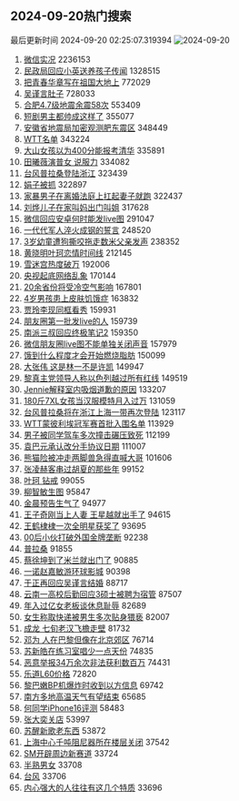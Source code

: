 ## 2024-09-20热门搜索 
最后更新时间 2024-09-20 02:25:07.319394 
![2024-09-20](https://imgs-storage.s3.us-east-005.backblazeb2.com/20240920/2024-09-20.png?versionId=4_z8fbbed132d73df8689c40f13_f11822bc7ee02150b_d20240919_m182506_c005_v0501022_t0047_u01726770306780) 
1. [微信实况](https://s.weibo.com/weibo?q=%E5%BE%AE%E4%BF%A1%E5%AE%9E%E5%86%B5&t=31&band_rank=1&Refer=top) 2236153
1. [民政局回应小英送养孩子传闻](https://s.weibo.com/weibo?q=%23%E6%B0%91%E6%94%BF%E5%B1%80%E5%9B%9E%E5%BA%94%E5%B0%8F%E8%8B%B1%E9%80%81%E5%85%BB%E5%AD%A9%E5%AD%90%E4%BC%A0%E9%97%BB%23&t=31&band_rank=2&Refer=top) 1328515
1. [把青春华章写在祖国大地上](https://s.weibo.com/weibo?q=%23%E6%8A%8A%E9%9D%92%E6%98%A5%E5%8D%8E%E7%AB%A0%E5%86%99%E5%9C%A8%E7%A5%96%E5%9B%BD%E5%A4%A7%E5%9C%B0%E4%B8%8A%23&t=31&band_rank=3&Refer=top) 772029
1. [吴谨言肚子](https://s.weibo.com/weibo?q=%E5%90%B4%E8%B0%A8%E8%A8%80%E8%82%9A%E5%AD%90&t=31&band_rank=4&Refer=top) 728033
1. [合肥4.7级地震余震58次](https://s.weibo.com/weibo?q=%23%E5%90%88%E8%82%A54.7%E7%BA%A7%E5%9C%B0%E9%9C%87%E4%BD%99%E9%9C%8758%E6%AC%A1%23&t=31&band_rank=5&Refer=top) 553409
1. [短剧男主都帅成这样了](https://s.weibo.com/weibo?q=%E7%9F%AD%E5%89%A7%E7%94%B7%E4%B8%BB%E9%83%BD%E5%B8%85%E6%88%90%E8%BF%99%E6%A0%B7%E4%BA%86&t=31&band_rank=12&Refer=top) 355077
1. [安徽省地震局加密观测肥东震区](https://s.weibo.com/weibo?q=%23%E5%AE%89%E5%BE%BD%E7%9C%81%E5%9C%B0%E9%9C%87%E5%B1%80%E5%8A%A0%E5%AF%86%E8%A7%82%E6%B5%8B%E8%82%A5%E4%B8%9C%E9%9C%87%E5%8C%BA%23&t=31&band_rank=6&Refer=top) 348449
1. [WTT名单](https://s.weibo.com/weibo?q=WTT%E5%90%8D%E5%8D%95&t=31&band_rank=7&Refer=top) 343224
1. [大山女孩以为400分能报考清华](https://s.weibo.com/weibo?q=%E5%A4%A7%E5%B1%B1%E5%A5%B3%E5%AD%A9%E4%BB%A5%E4%B8%BA400%E5%88%86%E8%83%BD%E6%8A%A5%E8%80%83%E6%B8%85%E5%8D%8E&t=31&band_rank=8&Refer=top) 335891
1. [田曦薇演普女 说服力](https://s.weibo.com/weibo?q=%E7%94%B0%E6%9B%A6%E8%96%87%E6%BC%94%E6%99%AE%E5%A5%B3%20%E8%AF%B4%E6%9C%8D%E5%8A%9B&t=31&band_rank=9&Refer=top) 334082
1. [台风普拉桑登陆浙江](https://s.weibo.com/weibo?q=%23%E5%8F%B0%E9%A3%8E%E6%99%AE%E6%8B%89%E6%A1%91%E7%99%BB%E9%99%86%E6%B5%99%E6%B1%9F%23&t=31&band_rank=10&Refer=top) 323439
1. [娟子被抓](https://s.weibo.com/weibo?q=%E5%A8%9F%E5%AD%90%E8%A2%AB%E6%8A%93&t=31&band_rank=11&Refer=top) 322897
1. [家暴男子在离婚法庭上扛起妻子就跑](https://s.weibo.com/weibo?q=%23%E5%AE%B6%E6%9A%B4%E7%94%B7%E5%AD%90%E5%9C%A8%E7%A6%BB%E5%A9%9A%E6%B3%95%E5%BA%AD%E4%B8%8A%E6%89%9B%E8%B5%B7%E5%A6%BB%E5%AD%90%E5%B0%B1%E8%B7%91%23&t=31&band_rank=12&Refer=top) 322437
1. [刘烨儿子在家叫妈出门叫姐](https://s.weibo.com/weibo?q=%E5%88%98%E7%83%A8%E5%84%BF%E5%AD%90%E5%9C%A8%E5%AE%B6%E5%8F%AB%E5%A6%88%E5%87%BA%E9%97%A8%E5%8F%AB%E5%A7%90&t=31&band_rank=13&Refer=top) 317628
1. [微信回应安卓何时能发live图](https://s.weibo.com/weibo?q=%23%E5%BE%AE%E4%BF%A1%E5%9B%9E%E5%BA%94%E5%AE%89%E5%8D%93%E4%BD%95%E6%97%B6%E8%83%BD%E5%8F%91live%E5%9B%BE%23&t=31&band_rank=14&Refer=top) 291047
1. [一代代军人淬火成钢的誓言](https://s.weibo.com/weibo?q=%23%E4%B8%80%E4%BB%A3%E4%BB%A3%E5%86%9B%E4%BA%BA%E6%B7%AC%E7%81%AB%E6%88%90%E9%92%A2%E7%9A%84%E8%AA%93%E8%A8%80%23&t=31&band_rank=3&Refer=top) 248520
1. [3岁幼童遭狗撕咬拖走数米父亲发声](https://s.weibo.com/weibo?q=%233%E5%B2%81%E5%B9%BC%E7%AB%A5%E9%81%AD%E7%8B%97%E6%92%95%E5%92%AC%E6%8B%96%E8%B5%B0%E6%95%B0%E7%B1%B3%E7%88%B6%E4%BA%B2%E5%8F%91%E5%A3%B0%23&t=31&band_rank=15&Refer=top) 238352
1. [黄晓明叶珂恋情时间线](https://s.weibo.com/weibo?q=%23%E9%BB%84%E6%99%93%E6%98%8E%E5%8F%B6%E7%8F%82%E6%81%8B%E6%83%85%E6%97%B6%E9%97%B4%E7%BA%BF%23&t=31&band_rank=16&Refer=top) 212145
1. [雪迷宫热度破万](https://s.weibo.com/weibo?q=%23%E9%9B%AA%E8%BF%B7%E5%AE%AB%E7%83%AD%E5%BA%A6%E7%A0%B4%E4%B8%87%23&t=31&band_rank=17&Refer=top) 192006
1. [央视起底网络乱象](https://s.weibo.com/weibo?q=%23%E5%A4%AE%E8%A7%86%E8%B5%B7%E5%BA%95%E7%BD%91%E7%BB%9C%E4%B9%B1%E8%B1%A1%23&t=31&band_rank=18&Refer=top) 170144
1. [20余省份将受冷空气影响](https://s.weibo.com/weibo?q=%2320%E4%BD%99%E7%9C%81%E4%BB%BD%E5%B0%86%E5%8F%97%E5%86%B7%E7%A9%BA%E6%B0%94%E5%BD%B1%E5%93%8D%23&t=31&band_rank=28&Refer=top) 167801
1. [4岁男孩患上皮肤饥饿症](https://s.weibo.com/weibo?q=%234%E5%B2%81%E7%94%B7%E5%AD%A9%E6%82%A3%E4%B8%8A%E7%9A%AE%E8%82%A4%E9%A5%A5%E9%A5%BF%E7%97%87%23&t=31&band_rank=19&Refer=top) 163832
1. [贾玲李现同框看秀](https://s.weibo.com/weibo?q=%23%E8%B4%BE%E7%8E%B2%E6%9D%8E%E7%8E%B0%E5%90%8C%E6%A1%86%E7%9C%8B%E7%A7%80%23&t=31&band_rank=20&Refer=top) 159931
1. [朋友圈第一批发live的人](https://s.weibo.com/weibo?q=%23%E6%9C%8B%E5%8F%8B%E5%9C%88%E7%AC%AC%E4%B8%80%E6%89%B9%E5%8F%91live%E7%9A%84%E4%BA%BA%23&t=31&band_rank=21&Refer=top) 159739
1. [南派三叔回应终极笔记2](https://s.weibo.com/weibo?q=%23%E5%8D%97%E6%B4%BE%E4%B8%89%E5%8F%94%E5%9B%9E%E5%BA%94%E7%BB%88%E6%9E%81%E7%AC%94%E8%AE%B02%23&t=31&band_rank=22&Refer=top) 159350
1. [微信朋友圈live图不能单独关闭声音](https://s.weibo.com/weibo?q=%23%E5%BE%AE%E4%BF%A1%E6%9C%8B%E5%8F%8B%E5%9C%88live%E5%9B%BE%E4%B8%8D%E8%83%BD%E5%8D%95%E7%8B%AC%E5%85%B3%E9%97%AD%E5%A3%B0%E9%9F%B3%23&t=31&band_rank=23&Refer=top) 157979
1. [饿到什么程度才会开始燃烧脂肪](https://s.weibo.com/weibo?q=%23%E9%A5%BF%E5%88%B0%E4%BB%80%E4%B9%88%E7%A8%8B%E5%BA%A6%E6%89%8D%E4%BC%9A%E5%BC%80%E5%A7%8B%E7%87%83%E7%83%A7%E8%84%82%E8%82%AA%23&t=31&band_rank=24&Refer=top) 150099
1. [大张伟 这是林一不是许凯](https://s.weibo.com/weibo?q=%E5%A4%A7%E5%BC%A0%E4%BC%9F%20%E8%BF%99%E6%98%AF%E6%9E%97%E4%B8%80%E4%B8%8D%E6%98%AF%E8%AE%B8%E5%87%AF&t=31&band_rank=25&Refer=top) 149947
1. [黎真主党领导人称以色列越过所有红线](https://s.weibo.com/weibo?q=%23%E9%BB%8E%E7%9C%9F%E4%B8%BB%E5%85%9A%E9%A2%86%E5%AF%BC%E4%BA%BA%E7%A7%B0%E4%BB%A5%E8%89%B2%E5%88%97%E8%B6%8A%E8%BF%87%E6%89%80%E6%9C%89%E7%BA%A2%E7%BA%BF%23&t=31&band_rank=46&Refer=top) 149519
1. [Jennie解释室内吸烟道歉的原因](https://s.weibo.com/weibo?q=%23Jennie%E8%A7%A3%E9%87%8A%E5%AE%A4%E5%86%85%E5%90%B8%E7%83%9F%E9%81%93%E6%AD%89%E7%9A%84%E5%8E%9F%E5%9B%A0%23&t=31&band_rank=26&Refer=top) 133207
1. [180斤7XL女孩当汉服模特月入过万](https://s.weibo.com/weibo?q=%23180%E6%96%A47XL%E5%A5%B3%E5%AD%A9%E5%BD%93%E6%B1%89%E6%9C%8D%E6%A8%A1%E7%89%B9%E6%9C%88%E5%85%A5%E8%BF%87%E4%B8%87%23&t=31&band_rank=27&Refer=top) 131059
1. [台风普拉桑将在浙江上海一带再次登陆](https://s.weibo.com/weibo?q=%23%E5%8F%B0%E9%A3%8E%E6%99%AE%E6%8B%89%E6%A1%91%E5%B0%86%E5%9C%A8%E6%B5%99%E6%B1%9F%E4%B8%8A%E6%B5%B7%E4%B8%80%E5%B8%A6%E5%86%8D%E6%AC%A1%E7%99%BB%E9%99%86%23&t=31&band_rank=29&Refer=top) 123117
1. [WTT蒙彼利埃冠军赛首批入围名单](https://s.weibo.com/weibo?q=%23WTT%E8%92%99%E5%BD%BC%E5%88%A9%E5%9F%83%E5%86%A0%E5%86%9B%E8%B5%9B%E9%A6%96%E6%89%B9%E5%85%A5%E5%9B%B4%E5%90%8D%E5%8D%95%23&t=31&band_rank=30&Refer=top) 113929
1. [男子被同学驾车多次撞击碾压致死](https://s.weibo.com/weibo?q=%23%E7%94%B7%E5%AD%90%E8%A2%AB%E5%90%8C%E5%AD%A6%E9%A9%BE%E8%BD%A6%E5%A4%9A%E6%AC%A1%E6%92%9E%E5%87%BB%E7%A2%BE%E5%8E%8B%E8%87%B4%E6%AD%BB%23&t=31&band_rank=31&Refer=top) 112199
1. [袁巴元承认改分手协议日期](https://s.weibo.com/weibo?q=%23%E8%A2%81%E5%B7%B4%E5%85%83%E6%89%BF%E8%AE%A4%E6%94%B9%E5%88%86%E6%89%8B%E5%8D%8F%E8%AE%AE%E6%97%A5%E6%9C%9F%23&t=31&band_rank=32&Refer=top) 111007
1. [熊猫险被冲走两脚兽急得直喊大哥](https://s.weibo.com/weibo?q=%23%E7%86%8A%E7%8C%AB%E9%99%A9%E8%A2%AB%E5%86%B2%E8%B5%B0%E4%B8%A4%E8%84%9A%E5%85%BD%E6%80%A5%E5%BE%97%E7%9B%B4%E5%96%8A%E5%A4%A7%E5%93%A5%23&t=31&band_rank=33&Refer=top) 101606
1. [张凌赫客串过胡夏的那些年](https://s.weibo.com/weibo?q=%E5%BC%A0%E5%87%8C%E8%B5%AB%E5%AE%A2%E4%B8%B2%E8%BF%87%E8%83%A1%E5%A4%8F%E7%9A%84%E9%82%A3%E4%BA%9B%E5%B9%B4&t=31&band_rank=34&Refer=top) 99152
1. [叶珂 钻戒](https://s.weibo.com/weibo?q=%E5%8F%B6%E7%8F%82%20%E9%92%BB%E6%88%92&t=31&band_rank=35&Refer=top) 99055
1. [柳智敏生图](https://s.weibo.com/weibo?q=%E6%9F%B3%E6%99%BA%E6%95%8F%E7%94%9F%E5%9B%BE&t=31&band_rank=36&Refer=top) 95847
1. [金晨预告生气了](https://s.weibo.com/weibo?q=%E9%87%91%E6%99%A8%E9%A2%84%E5%91%8A%E7%94%9F%E6%B0%94%E4%BA%86&t=31&band_rank=37&Refer=top) 94977
1. [王子奇刚当上人妻 王星越就出手了](https://s.weibo.com/weibo?q=%E7%8E%8B%E5%AD%90%E5%A5%87%E5%88%9A%E5%BD%93%E4%B8%8A%E4%BA%BA%E5%A6%BB%20%E7%8E%8B%E6%98%9F%E8%B6%8A%E5%B0%B1%E5%87%BA%E6%89%8B%E4%BA%86&t=31&band_rank=38&Refer=top) 94615
1. [王鹤棣棣一次全明星获奖了](https://s.weibo.com/weibo?q=%23%E7%8E%8B%E9%B9%A4%E6%A3%A3%E6%A3%A3%E4%B8%80%E6%AC%A1%E5%85%A8%E6%98%8E%E6%98%9F%E8%8E%B7%E5%A5%96%E4%BA%86%23&t=31&band_rank=39&Refer=top) 93695
1. [00后小伙打破外国金牌垄断](https://s.weibo.com/weibo?q=%2300%E5%90%8E%E5%B0%8F%E4%BC%99%E6%89%93%E7%A0%B4%E5%A4%96%E5%9B%BD%E9%87%91%E7%89%8C%E5%9E%84%E6%96%AD%23&t=31&band_rank=40&Refer=top) 92238
1. [普拉桑](https://s.weibo.com/weibo?q=%E6%99%AE%E6%8B%89%E6%A1%91&t=31&band_rank=41&Refer=top) 91855
1. [蔡徐坤到了米兰就出门了](https://s.weibo.com/weibo?q=%23%E8%94%A1%E5%BE%90%E5%9D%A4%E5%88%B0%E4%BA%86%E7%B1%B3%E5%85%B0%E5%B0%B1%E5%87%BA%E9%97%A8%E4%BA%86%23&t=31&band_rank=42&Refer=top) 90885
1. [一诺赵嘉敏游环球影城](https://s.weibo.com/weibo?q=%23%E4%B8%80%E8%AF%BA%E8%B5%B5%E5%98%89%E6%95%8F%E6%B8%B8%E7%8E%AF%E7%90%83%E5%BD%B1%E5%9F%8E%23&t=31&band_rank=43&Refer=top) 90398
1. [于正再回应吴谨言结婚](https://s.weibo.com/weibo?q=%23%E4%BA%8E%E6%AD%A3%E5%86%8D%E5%9B%9E%E5%BA%94%E5%90%B4%E8%B0%A8%E8%A8%80%E7%BB%93%E5%A9%9A%23&t=31&band_rank=44&Refer=top) 88717
1. [云南一高校后勤回应3硕士被聘为宿管](https://s.weibo.com/weibo?q=%23%E4%BA%91%E5%8D%97%E4%B8%80%E9%AB%98%E6%A0%A1%E5%90%8E%E5%8B%A4%E5%9B%9E%E5%BA%943%E7%A1%95%E5%A3%AB%E8%A2%AB%E8%81%98%E4%B8%BA%E5%AE%BF%E7%AE%A1%23&t=31&band_rank=45&Refer=top) 87507
1. [年入过亿女老板谈休息耻辱](https://s.weibo.com/weibo?q=%23%E5%B9%B4%E5%85%A5%E8%BF%87%E4%BA%BF%E5%A5%B3%E8%80%81%E6%9D%BF%E8%B0%88%E4%BC%91%E6%81%AF%E8%80%BB%E8%BE%B1%23&t=31&band_rank=21&Refer=top) 82689
1. [女生称取快递被男生多次贴身猥亵](https://s.weibo.com/weibo?q=%23%E5%A5%B3%E7%94%9F%E7%A7%B0%E5%8F%96%E5%BF%AB%E9%80%92%E8%A2%AB%E7%94%B7%E7%94%9F%E5%A4%9A%E6%AC%A1%E8%B4%B4%E8%BA%AB%E7%8C%A5%E4%BA%B5%23&t=31&band_rank=24&Refer=top) 82007
1. [成龙 七旬老汉飞檐走壁](https://s.weibo.com/weibo?q=%E6%88%90%E9%BE%99%20%E4%B8%83%E6%97%AC%E8%80%81%E6%B1%89%E9%A3%9E%E6%AA%90%E8%B5%B0%E5%A3%81&t=31&band_rank=25&Refer=top) 81732
1. [邓为 人在巴黎但像在北京郊区](https://s.weibo.com/weibo?q=%E9%82%93%E4%B8%BA%20%E4%BA%BA%E5%9C%A8%E5%B7%B4%E9%BB%8E%E4%BD%86%E5%83%8F%E5%9C%A8%E5%8C%97%E4%BA%AC%E9%83%8A%E5%8C%BA&t=31&band_rank=47&Refer=top) 76714
1. [苏新皓在练习室唱少一点天份](https://s.weibo.com/weibo?q=%23%E8%8B%8F%E6%96%B0%E7%9A%93%E5%9C%A8%E7%BB%83%E4%B9%A0%E5%AE%A4%E5%94%B1%E5%B0%91%E4%B8%80%E7%82%B9%E5%A4%A9%E4%BB%BD%23&t=31&band_rank=48&Refer=top) 74835
1. [恶意举报34万余次非法获利数百万](https://s.weibo.com/weibo?q=%23%E6%81%B6%E6%84%8F%E4%B8%BE%E6%8A%A534%E4%B8%87%E4%BD%99%E6%AC%A1%E9%9D%9E%E6%B3%95%E8%8E%B7%E5%88%A9%E6%95%B0%E7%99%BE%E4%B8%87%23&t=31&band_rank=49&Refer=top) 74431
1. [乐道L60价格](https://s.weibo.com/weibo?q=%E4%B9%90%E9%81%93L60%E4%BB%B7%E6%A0%BC&t=31&band_rank=50&Refer=top) 72820
1. [黎巴嫩BP机爆炸时收到以方信息](https://s.weibo.com/weibo?q=%23%E9%BB%8E%E5%B7%B4%E5%AB%A9BP%E6%9C%BA%E7%88%86%E7%82%B8%E6%97%B6%E6%94%B6%E5%88%B0%E4%BB%A5%E6%96%B9%E4%BF%A1%E6%81%AF%23&t=31&band_rank=10&Refer=top) 69742
1. [南方多地高温天气有望结束](https://s.weibo.com/weibo?q=%23%E5%8D%97%E6%96%B9%E5%A4%9A%E5%9C%B0%E9%AB%98%E6%B8%A9%E5%A4%A9%E6%B0%94%E6%9C%89%E6%9C%9B%E7%BB%93%E6%9D%9F%23&t=31&band_rank=32&Refer=top) 65685
1. [何同学iPhone16评测](https://s.weibo.com/weibo?q=%23%E4%BD%95%E5%90%8C%E5%AD%A6iPhone16%E8%AF%84%E6%B5%8B%23&t=31&band_rank=40&Refer=top) 58483
1. [张大奕关店](https://s.weibo.com/weibo?q=%23%E5%BC%A0%E5%A4%A7%E5%A5%95%E5%85%B3%E5%BA%97%23&t=31&band_rank=45&Refer=top) 53997
1. [苏醒新歌老东西](https://s.weibo.com/weibo?q=%23%E8%8B%8F%E9%86%92%E6%96%B0%E6%AD%8C%E8%80%81%E4%B8%9C%E8%A5%BF%23&t=31&band_rank=49&Refer=top) 53872
1. [上海中心千吨阻尼器所在楼层关闭](https://s.weibo.com/weibo?q=%23%E4%B8%8A%E6%B5%B7%E4%B8%AD%E5%BF%83%E5%8D%83%E5%90%A8%E9%98%BB%E5%B0%BC%E5%99%A8%E6%89%80%E5%9C%A8%E6%A5%BC%E5%B1%82%E5%85%B3%E9%97%AD%23&t=31&band_rank=31&Refer=top) 37542
1. [SM开辟周边新赛道](https://s.weibo.com/weibo?q=%23SM%E5%BC%80%E8%BE%9F%E5%91%A8%E8%BE%B9%E6%96%B0%E8%B5%9B%E9%81%93%23&t=31&band_rank=40&Refer=top) 33724
1. [半熟男女](https://s.weibo.com/weibo?q=%E5%8D%8A%E7%86%9F%E7%94%B7%E5%A5%B3&t=31&band_rank=45&Refer=top) 33708
1. [台风](https://s.weibo.com/weibo?q=%E5%8F%B0%E9%A3%8E&t=31&band_rank=46&Refer=top) 33706
1. [内心强大的人往往有这几个特质](https://s.weibo.com/weibo?q=%23%E5%86%85%E5%BF%83%E5%BC%BA%E5%A4%A7%E7%9A%84%E4%BA%BA%E5%BE%80%E5%BE%80%E6%9C%89%E8%BF%99%E5%87%A0%E4%B8%AA%E7%89%B9%E8%B4%A8%23&t=31&band_rank=49&Refer=top) 33696
